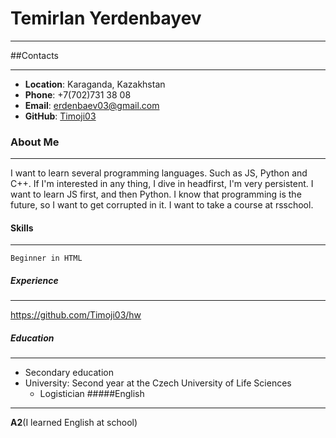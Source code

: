 # Temirlan Yerdenbayev
***
##Contacts
***
- __Location__: Karaganda, Kazakhstan
- __Phone__: +7(702)731 38 08
- __Email__: erdenbaev03@gmail.com
- __GitHub__: [Timoji03](https://github.com/Timoji03) 

### About Me
***
I want to learn several programming languages. Such as JS, Python and C++. If I'm interested in any thing, I dive in headfirst, I'm very persistent. I want to learn JS first, and then Python. I know that programming is the future, so I want to get corrupted in it. I want to take a course at rsschool.

#### Skills
***
    Beginner in HTML

##### Experience
***
https://github.com/Timoji03/hw
##### Education
***
* Secondary education
* University: Second year at the Czech University of Life Sciences
   - Logistician
#####English
***
__A2__(I learned English at school)